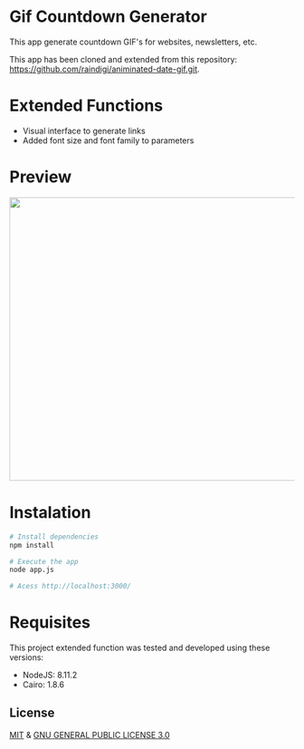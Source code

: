 # Gif Countdown Generator
This app generate countdown GIF's for websites, newsletters, etc.

This app has been cloned and extended from this repository: https://github.com/raindigi/animinated-date-gif.git.

# Extended Functions
- Visual interface to generate links
- Added font size and font family to parameters

# Preview
<img width="750" height="500" src="https://github.com/CaioAFA/nodejs-countdown-gif-generator/blob/master/app-preview.png?raw=true">

# Instalation
```bash
# Install dependencies
npm install

# Execute the app
node app.js

# Acess http://localhost:3000/
```

# Requisites
This project extended function was tested and developed using these versions:

- NodeJS: 8.11.2
- Cairo: 1.8.6
            
## License

[MIT](LICENSE) & [GNU GENERAL PUBLIC LICENSE 3.0](LICENSE.md)

